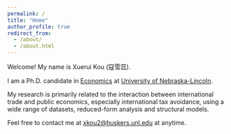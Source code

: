 ```yaml
---
permalink: /
title: "Home"
author_profile: true
redirect_from: 
  - /about/
  - /about.html
---
```


Welcome! My name is Xuerui Kou (寇雪蕊).

I am a Ph.D. candidate in [Economics](https://business.unl.edu/academic-programs/departments/economics/) at [University of Nebraska-Lincoln](https://www.unl.edu/). 

My research is primarily related to the interaction between international trade and public economics, especially international tax avoidance, using a wide range of datasets, reduced-form analysis and structural models.

Feel free to contact me at xkou2@huskers.unl.edu at anytime.
